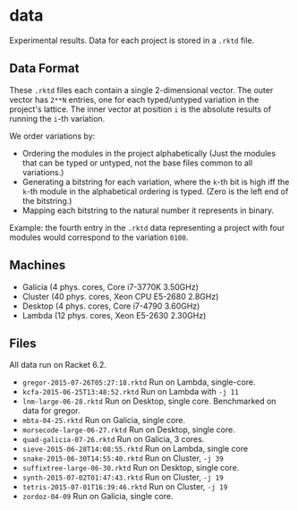 data
====

Experimental results.
Data for each project is stored in a `.rktd` file.


Data Format
-----------

These `.rktd` files each contain a single 2-dimensional vector.
The outer vector has `2**N` entries, one for each typed/untyped variation in the project's lattice.
The inner vector at position `i` is the absolute results of running the `i`-th variation.

We order variations by:
- Ordering the modules in the project alphabetically
  (Just the modules that can be typed or untyped, not the base files common to all variations.)
- Generating a bitstring for each variation, where the `k`-th bit is high iff the `k`-th module
  in the alphabetical ordering is typed. (Zero is the left end of the bitstring.)
- Mapping each bitstring to the natural number it represents in binary.

Example: the fourth entry in the `.rktd` data representing a project with four modules
would correspond to the variation `0100`.


Machines
--------
- Galicia (4 phys. cores, Core i7-3770K 3.50GHz)
- Cluster (40 phys. cores, Xeon CPU E5-2680 2.8GHz)
- Desktop (4 phys. cores, Core i7-4790 3.60GHz)
- Lambda (12 phys. cores, Xeon E5-2630 2.30GHz)


Files
-----

All data run on Racket 6.2.

- `gregor-2015-07-26T05:27:18.rktd` Run on Lambda, single-core.
- `kcfa-2015-06-25T13:48:52.rktd` Run on Lambda with `-j 11`
- `lnm-large-06-28.rktd` Run on Desktop, single core. Benchmarked on data for gregor.
- `mbta-04-25.rktd` Run on Galicia, single core.
- `morsecode-large-06-27.rktd` Run on Desktop, single core.
- `quad-galicia-07-26.rktd` Run on Galicia, 3 cores.
- `sieve-2015-06-28T14:08:55.rktd` Run on Lambda, single core
- `snake-2015-06-30T14:55:40.rktd` Run on Cluster, `-j 39`
- `suffixtree-large-06-30.rktd` Run on Desktop, single core.
- `synth-2015-07-02T01:47:43.rktd` Run on Cluster, `-j 19`
- `tetris-2015-07-01T16:39:46.rktd` Run on Cluster, `-j 19`
- `zordoz-04-09` Run on Galicia, single core.
